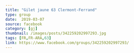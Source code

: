 ```yaml
---
title: "Gilet jaune 63 Clermont-Ferrand"
type: group
date:  2019-03-07
source: facebook
category: [gj]
thumbnail: /images/posts/342259202997293.jpg
tags: [FR,FR-ARA,63]
link: https://www.facebook.com/groups/342259202997293/
---
```

